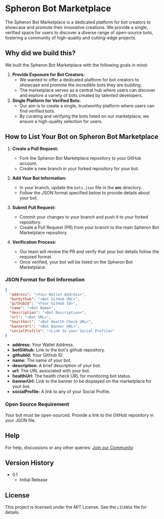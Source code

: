 # Spheron Bot Marketplace

The Spheron Bot Marketplace is a dedicated platform for bot creators to showcase and promote their innovative creations. We provide a single, verified space for users to discover a diverse range of open-source bots, fostering a community of high-quality and cutting-edge projects.

## Why did we build this?
We built the Spheron Bot Marketplace with the following goals in mind:

1. **Provide Exposure for Bot Creators:**
    - We wanted to offer a dedicated platform for bot creators to showcase and promote the incredible bots they are building.
    - The marketplace serves as a central hub where users can discover and explore a variety of bots created by talented developers.
2. **Single Platform for Verified Bots:**
    - Our aim is to create a single, trustworthy platform where users can find verified bots.
    - By curating and verifying the bots listed on our marketplace, we ensure a high-quality selection for users.

## How to List Your Bot on Spheron Bot Marketplace

1. **Create a Pull Request:**

    - Fork the Spheron Bot Marketplace repository to your GitHub account.
    - Create a new branch in your forked repository for your bot.

2. **Add Your Bot Information:**

    - In your branch, update the `bots.json` file in the **src** directory.
    - Follow the JSON format specified below to provide details about your bot.

3. **Submit Pull Request:**

    - Commit your changes to your branch and push it to your forked repository.
    - Create a Pull Request (PR) from your branch to the main Spheron Bot Marketplace repository.

4. **Verification Process:**

    - Our team will review the PR and verify that your bot details follow the required format.
    - Once verified, your bot will be listed on the Spheron Bot Marketplace.

### JSON Format for Bot Information

```json
{
  "address": "<Your Wallet Address>",
  "botGithub": "<Bot GitHub URL>",
  "githubId": "<Your GitHub ID>",
  "name": "<Bot Name>",
  "description": "<Bot Description>",
  "url": "<Bot URL>",
  "healthUrl": "<Bot Health Check URL>",
  "bannerUrl": "<Bot Banner URL>",
  "socialProfile": "<Link to your Social Profile>"
}
```

- **address:** Your Wallet Address.
- **botGithub:** Link to the bot's github repository.
- **githubId:** Your GitHub ID.
- **name:** The name of your bot.
- **description:** A brief description of your bot.
- **url:** The URL associated with your bot.
- **healthUrl:** The health check URL for monitoring bot status.
- **bannerUrl:** Link to the banner to be displayed on the marketplace for your bot.
- **socialProfile:** A link to any of your Social Profile.

### Open Source Requirement

Your bot must be open-sourced. Provide a link to the GitHub repository in your JSON file.

## Help

For help, discussions or any other queries: [Join our Community](https://community.spheron.network/)

## Version History

- 0.1
  - Initial Release

## License

This project is licensed under the MIT License. See the `LICENSE` file for details.
